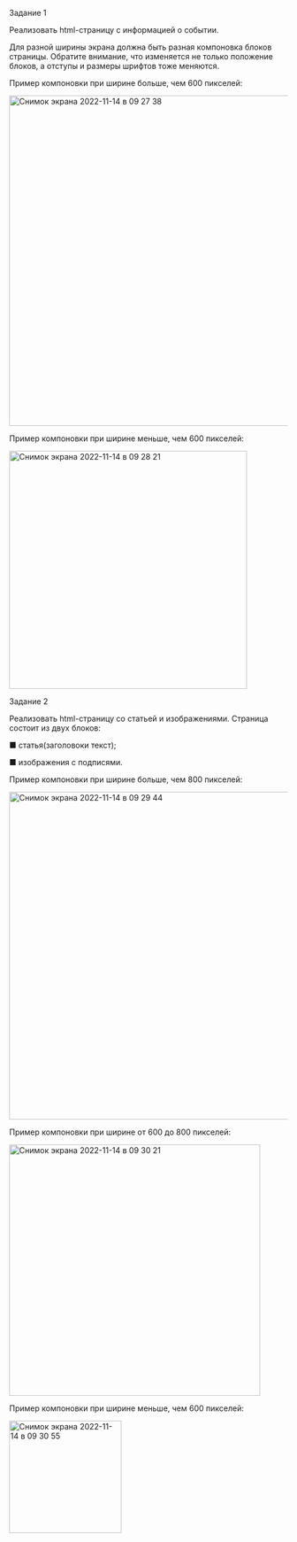 Задание 1

Реализовать html-страницу с информацией о событии.

Для разной ширины экрана должна быть разная компоновка блоков страницы. Обратите внимание, что изменяется не только положение блоков, а отступы и размеры шрифтов тоже меняются.

Пример компоновки при ширине больше, чем 600 пикселей:

<img width="597" alt="Снимок экрана 2022-11-14 в 09 27 38" src="https://user-images.githubusercontent.com/86431195/201611500-c94de600-ed24-4918-a458-b19aa60caa97.png">

Пример компоновки при ширине меньше, чем 600 пикселей:

<img width="430" alt="Снимок экрана 2022-11-14 в 09 28 21" src="https://user-images.githubusercontent.com/86431195/201611635-84a76dfe-de0d-4e72-a4d0-da83257b3734.png">

Задание 2

Реализовать html-страницу со статьей и изображениями. Страница состоит из двух блоков:

■ статья(заголовоки текст);

■ изображения с подписями.

Пример компоновки при ширине больше, чем 800 пикселей:

<img width="592" alt="Снимок экрана 2022-11-14 в 09 29 44" src="https://user-images.githubusercontent.com/86431195/201611966-69b37b9b-a7c4-49c5-aa90-73691584154a.png">

Пример компоновки при ширине от 600 до 800 пикселей:

<img width="454" alt="Снимок экрана 2022-11-14 в 09 30 21" src="https://user-images.githubusercontent.com/86431195/201612109-45d456ff-49d0-4187-98cf-43ef0fb90355.png">

Пример компоновки при ширине меньше, чем 600 пикселей:

<img width="203" alt="Снимок экрана 2022-11-14 в 09 30 55" src="https://user-images.githubusercontent.com/86431195/201612215-1a73b6ad-02db-45ee-bf1c-ced8e0a697b9.png">

